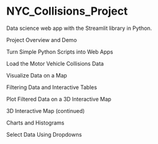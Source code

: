 # NYC_Collisions_Project
Data science web app with the Streamlit library in Python.

Project Overview and Demo

Turn Simple Python Scripts into Web Apps

Load the Motor Vehicle Collisions Data

Visualize Data on a Map

Filtering Data and Interactive Tables

Plot Filtered Data on a 3D Interactive Map

3D Interactive Map (continued)

Charts and Histograms

Select Data Using Dropdowns
